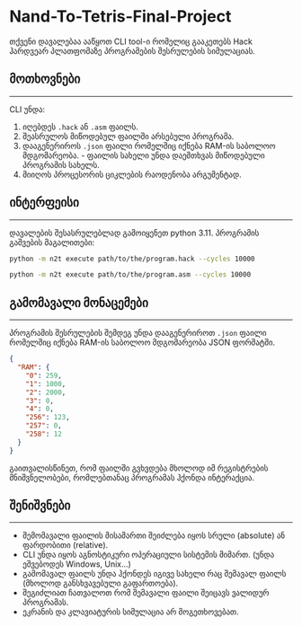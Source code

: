 # Nand-To-Tetris-Final-Project

თქვენი დავალებაა ააწყოთ CLI tool-ი რომელიც გააკეთებს Hack ჰარდვეარ პლათფომაზე პროგრამების შესრულების სიმულაციას.

## მოთხოვნები
---
CLI უნდა:
  1. იღებდეს `.hack` ან `.asm` ფაილს.
  2. შეასრულოს მიწოდებულ ფაილში არსებული პროგრამა.
  3. დააგენერიროს `.json` ფაილი რომელშიც იქნება RAM-ის საბოლოო მდგომარეობა.
    - ფაილის სახელი უნდა დაემთხვას მიწოდებული პროგრამის სახელს.
  4. მიიღოს პროცესორის ციკლების რაოდენობა არგუმენტად.

## ინტერფეისი
---
დავალების შესასრულებლად გამოიყენეთ python 3.11. პროგრამის გაშვების მაგალითები:

```sh
python -m n2t execute path/to/the/program.hack --cycles 10000
```

```sh
python -m n2t execute path/to/the/program.asm --cycles 10000
```

## გამომავალი მონაცემები
---
პროგრამის შესრულების შემდეგ უნდა დააგენერიროთ `.json` ფაილი რომელშიც იქნება RAM-ის საბოლოო მდგომარეობა JSON ფორმატში.

```json
{
  "RAM": {
    "0": 259,
    "1": 1000,
    "2": 2000,
    "3": 0,
    "4": 0,
    "256": 123,
    "257": 0,
    "258": 12
  }
}
```

გაითვალისწინეთ, რომ ფაილში გვხვდება მხოლოდ იმ რეგისტრების მნიშვნელობები, რომლებთანაც პროგრამას ჰქონდა ინტერაქცია.

## შენიშვნები
---
- შემომავალი ფაილის მისამართი შეიძლება იყოს სრული (absolute) ან ფარდობითი (relative).
- CLI უნდა იყოს აგნოსტიკური ოპერაციული სისტემის მიმართ. (უნდა ეშვებოდეს Windows, Unix...)
- გამომავალ ფაილს უნდა ჰქონდეს იგივე სახელი რაც შემავალ ფაილს (მხოლოდ განსხვავებული გაფართოება).
- შეგიძლიათ ჩათვალოთ რომ შემავალი ფაილი შეიცავს ვალიდურ პროგრამას.
- ეკრანის და კლავიატურის სიმულაცია არ მოგეთხოვებათ.
